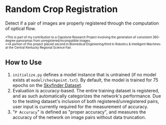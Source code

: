# Random Crop Registration
Detect if a pair of images are properly registered through the computation of optical flow. 

<sub><sup>*This is part of my contribution to a Capstone Research Project involving the generation of consistent 360-degree panoramas from unregistered/incompatible images.</sup></sub><br/>
<sub><sup>**A portion of this project placed second in Biomedical Engineering/third in Robotics & Intelligent Machines at the Central Kentucky Regional Science Fair.</sup></sub>

## How to Use
1. `initialize.py` defines a model instance that is untrained (if no model exists at `model/checkpoint.txt`). By default, the model is trained for 75 epochs on the [Skyfinder Dataset](https://cs.valdosta.edu/~rpmihail/skyfinder/).
2. Evaluation is accuracy-based. The entire training dataset is registered, and as such automatically categorizes the network's performance. Due to the testing dataset's inclusion of both registered/unregistered pairs, user input is currently required for the measurement of accuracy.
3. "`P Accuracy`" is defined as "proper accuracy", and measures the accuracy of the network on image pairs without data truncation.
